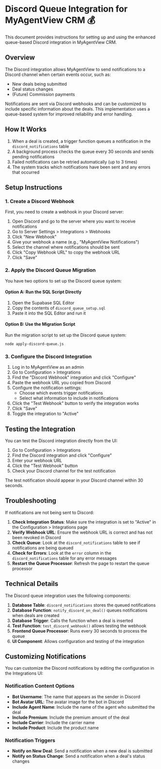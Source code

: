 # Discord Queue Integration for MyAgentView CRM 💰

This document provides instructions for setting up and using the enhanced queue-based Discord integration in MyAgentView CRM.

## Overview

The Discord integration allows MyAgentView to send notifications to a Discord channel when certain events occur, such as:

- New deals being submitted
- Deal status changes
- (Future) Commission payments

Notifications are sent via Discord webhooks and can be customized to include specific information about the deals. This implementation uses a queue-based system for improved reliability and error handling.

## How It Works

1. When a deal is created, a trigger function queues a notification in the `discord_notifications` table
2. A background process checks the queue every 30 seconds and sends pending notifications
3. Failed notifications can be retried automatically (up to 3 times)
4. The system tracks which notifications have been sent and any errors that occurred

## Setup Instructions

### 1. Create a Discord Webhook

First, you need to create a webhook in your Discord server:

1. Open Discord and go to the server where you want to receive notifications
2. Go to Server Settings > Integrations > Webhooks
3. Click "New Webhook"
4. Give your webhook a name (e.g., "MyAgentView Notifications")
5. Select the channel where notifications should be sent
6. Click "Copy Webhook URL" to copy the webhook URL
7. Click "Save"

### 2. Apply the Discord Queue Migration

You have two options to set up the Discord queue system:

#### Option A: Run the SQL Script Directly

1. Open the Supabase SQL Editor
2. Copy the contents of `discord_queue_setup.sql`
3. Paste it into the SQL Editor and run it

#### Option B: Use the Migration Script

Run the migration script to set up the Discord queue system:

```bash
node apply-discord-queue.js
```

### 3. Configure the Discord Integration

1. Log in to MyAgentView as an admin
2. Go to Configuration > Integrations
3. Find the "Discord Webhook" integration and click "Configure"
4. Paste the webhook URL you copied from Discord
5. Configure the notification settings:
   - Choose which events trigger notifications
   - Select what information to include in notifications
6. Click the "Test Webhook" button to verify the integration works
7. Click "Save"
8. Toggle the integration to "Active"

## Testing the Integration

You can test the Discord integration directly from the UI:

1. Go to Configuration > Integrations
2. Find the Discord integration and click "Configure"
3. Enter your webhook URL
4. Click the "Test Webhook" button
5. Check your Discord channel for the test notification

The test notification should appear in your Discord channel within 30 seconds.

## Troubleshooting

If notifications are not being sent to Discord:

1. **Check Integration Status**: Make sure the integration is set to "Active" in the Configuration > Integrations page
2. **Verify Webhook URL**: Ensure the webhook URL is correct and has not been revoked in Discord
3. **Check Queue**: Look at the `discord_notifications` table to see if notifications are being queued
4. **Check for Errors**: Look at the `error` column in the `discord_notifications` table for any error messages
5. **Restart the Queue Processor**: Refresh the page to restart the queue processor

## Technical Details

The Discord queue integration uses the following components:

1. **Database Table**: `discord_notifications` stores the queued notifications
2. **Database Function**: `notify_discord_on_deal()` queues notifications when deals are created
3. **Database Trigger**: Calls the function when a deal is inserted
4. **Test Function**: `test_discord_webhook()` allows testing the webhook
5. **Frontend Queue Processor**: Runs every 30 seconds to process the queue
6. **UI Component**: Allows configuration and testing of the integration

## Customizing Notifications

You can customize the Discord notifications by editing the configuration in the Integrations UI:

### Notification Content Options

- **Bot Username**: The name that appears as the sender in Discord
- **Bot Avatar URL**: The avatar image for the bot in Discord
- **Include Agent Name**: Include the name of the agent who submitted the deal
- **Include Premium**: Include the premium amount of the deal
- **Include Carrier**: Include the carrier name
- **Include Product**: Include the product name

### Notification Triggers

- **Notify on New Deal**: Send a notification when a new deal is submitted
- **Notify on Status Change**: Send a notification when a deal's status changes